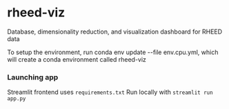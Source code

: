 # rheed-viz

Database, dimensionality reduction, and visualization dashboard for RHEED data

To setup the environment, run conda env update --file env.cpu.yml, which will create a conda environment called rheed-viz

### Launching app
Streamlit frontend uses `requirements.txt`
Run locally with `streamlit run app.py`
